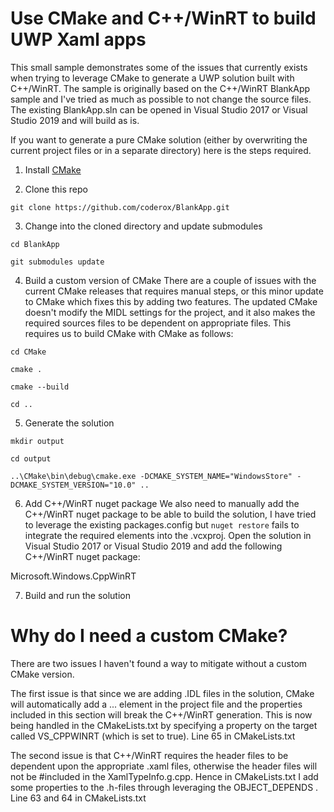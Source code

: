 # Use CMake and C++/WinRT to build UWP Xaml apps

This small sample demonstrates some of the issues that currently exists when trying to leverage CMake to generate a UWP solution built with C++/WinRT. The sample is originally based on the C++/WinRT BlankApp sample and I've tried as much as possible to not change the source files. The existing BlankApp.sln can be opened in Visual Studio 2017 or Visual Studio 2019 and will build as is.

If you want to generate a pure CMake solution (either by overwriting the current project files or in a separate directory) here is the steps required.

1. Install [CMake](https://cmake.org)

2. Clone this repo

`git clone https://github.com/coderox/BlankApp.git`

3. Change into the cloned directory and update submodules

`cd BlankApp`

`git submodules update`

4. Build a custom version of CMake
There are a couple of issues with the current CMake releases that requires manual steps, or this minor update to CMake which fixes this by adding two features. The updated CMake doesn't modify the MIDL settings for the project, and it also makes the required sources files to be dependent on appropriate files. This requires us to build CMake with CMake as follows:

`cd CMake`

`cmake .`

`cmake --build`

`cd ..`

5. Generate the solution

`mkdir output`

`cd output`

`..\CMake\bin\debug\cmake.exe -DCMAKE_SYSTEM_NAME="WindowsStore" -DCMAKE_SYSTEM_VERSION="10.0" ..`

6. Add C++/WinRT nuget package
We also need to manually add the C++/WinRT nuget package to be able to build the solution, I have tried to leverage the existing packages.config but `nuget restore` fails to integrate the required elements into the .vcxproj. Open the solution in Visual Studio 2017 or Visual Studio 2019 and add the following C++/WinRT nuget package:

Microsoft.Windows.CppWinRT

7. Build and run the solution

# Why do I need a custom CMake?
There are two issues I haven't found a way to mitigate without a custom CMake version.

The first issue is that since we are adding .IDL files in the solution, CMake will automatically add a <MIDL>...</MIDL> element in the project file and the properties included in this section will break the C++/WinRT generation. This is now being handled in the CMakeLists.txt by specifying a property on the target called VS_CPPWINRT (which is set to true). Line 65 in CMakeLists.txt

The second issue is that C++/WinRT requires the header files to be dependent upon the appropriate .xaml files, otherwise the header files will not be #included in the XamlTypeInfo.g.cpp. Hence in CMakeLists.txt I add some properties to the .h-files through leveraging the OBJECT_DEPENDS . Line 63 and 64 in CMakeLists.txt